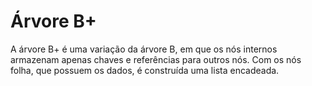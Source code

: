 # Árvore B+

A árvore B+ é uma variação da árvore B, em que os nós internos armazenam apenas chaves e referências para outros nós. Com os nós folha, que possuem os dados, é construída uma lista encadeada.